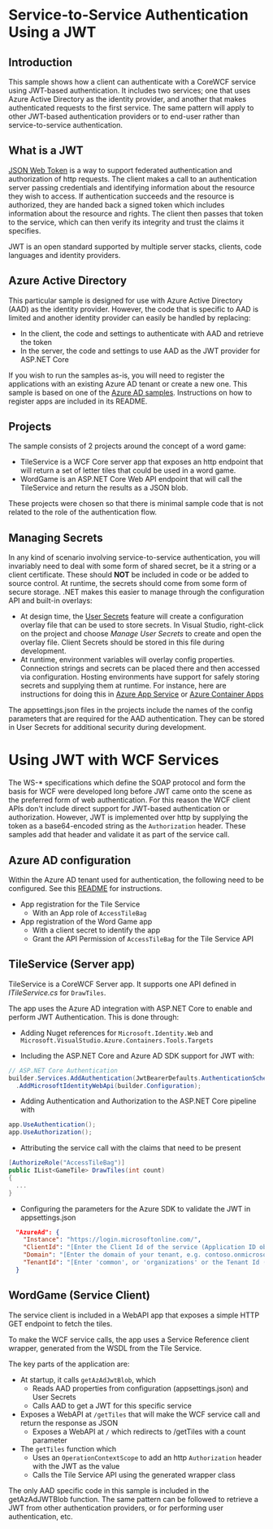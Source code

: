 # Service-to-Service Authentication Using a JWT

## Introduction

This sample shows how a client can authenticate with a CoreWCF service using JWT-based authentication. It includes two services; one that uses Azure Active Directory as the identity provider, and another that makes authenticated requests to the first service. The same pattern will apply to other JWT-based authentication providers or to end-user rather than service-to-service authentication.

## What is a JWT

[JSON Web Token](https://en.wikipedia.org/wiki/JSON_Web_Token) is a way to support federated authentication and authorization of http requests. The client makes a call to an authentication server passing credentials and identifying information about the resource they wish to access. If authentication succeeds and the resource is authorized, they are handed back a signed token which includes information about the resource and rights. The client then passes that token to the service, which can then verify its integrity and trust the claims it specifies.

JWT is an open standard supported by multiple server stacks, clients, code languages and identity providers.

## Azure Active Directory

This particular sample is designed for use with Azure Active Directory (AAD) as the identity provider. However, the code that is specific to AAD is limited and another identity provider can easily be handled by replacing:
- In the client, the code and settings to authenticate with AAD and retrieve the token
- In the server, the code and settings to use AAD as the JWT provider for ASP.NET Core

If you wish to run the samples as-is, you will need to register the applications with an existing Azure AD tenant or create a new one. This sample is based on one of the [Azure AD samples](https://github.com/Azure-Samples/active-directory-dotnetcore-daemon-v2/tree/master/4-Call-OwnApi-Pop). Instructions on how to register apps are included in its README.

## Projects

The sample consists of 2 projects around the concept of a word game:
- TileService is a WCF Core server app that exposes an http endpoint that will return a set of letter tiles that could be used in a word game. 
- WordGame is an ASP.NET Core Web API endpoint that will call the TileService and return the results as a JSON blob.

These projects were chosen so that there is minimal sample code that is not related to the role of the authentication flow.

## Managing Secrets

In any kind of scenario involving service-to-service authentication, you will invariably need to deal with some form of shared secret, be it a string or a client certificate. These should **NOT** be included in code or be added to source control. At runtime, the secrets should come from some form of secure storage. .NET makes this easier to manage through the configuration API and built-in overlays:
- At design time, the [User Secrets](https://docs.microsoft.com/aspnet/core/security/app-secrets) feature will create a configuration overlay file that can be used to store secrets. In Visual Studio, right-click on the project and choose *Manage User Secrets* to create and open the overlay file. Client Secrets should be stored in this file during development.
- At runtime, environment variables will overlay config properties. Connection strings and secrets can be placed there and then accessed via configuration. Hosting environments have support for safely storing secrets and supplying them at runtime. For instance, here are instructions for doing this in [Azure App Service](https://docs.microsoft.com/azure/app-service/configure-common?tabs=portal#configure-app-settings) or [Azure Container Apps](https://docs.microsoft.com/azure/container-apps/manage-secrets?tabs=azure-cli)

The appsettings.json files in the projects include the names of the config parameters that are required for the AAD authentication. They can be stored in User Secrets for additional security during development.

# Using JWT with WCF Services

The WS-* specifications which define the SOAP protocol and form the basis for WCF were developed long before JWT came onto the scene as the preferred form of web authentication. For this reason the WCF client APIs don't include direct support for JWT-based authentication or authorization. However, JWT is implemented over http by supplying the token as a base64-encoded string as the `Authorization` header. These samples add that header and validate it as part of the service call.

## Azure AD configuration
Within the Azure AD tenant used for authentication, the following need to be configured. See this [README](https://github.com/Azure-Samples/active-directory-dotnetcore-daemon-v2/tree/master/4-Call-OwnApi-Pop) for instructions.
- App registration for the Tile Service
  - With an App role of `AccessTileBag`
- App registration of the Word Game app
  - With a client secret to identify the app
  - Grant the API Permission of `AccessTileBag` for the Tile Service API

## TileService (Server app)
TileService is a CoreWCF Server app. It supports one API defined in *ITileService.cs* for `DrawTiles`. 

The app uses the Azure AD integration with ASP.NET Core to enable and perform JWT Authentication. This is done through:
- Adding Nuget references for `Microsoft.Identity.Web` and `Microsoft.VisualStudio.Azure.Containers.Tools.Targets`

- Including the ASP.NET Core and Azure AD SDK support for JWT with:

``` c#
// ASP.NET Core Authentication
builder.Services.AddAuthentication(JwtBearerDefaults.AuthenticationScheme)
  .AddMicrosoftIdentityWebApi(builder.Configuration);
```

- Adding Authentication and Authorization to the ASP.NET Core pipeline with

``` c#
app.UseAuthentication();
app.UseAuthorization();
```

- Attributing the service call with the claims that need to be present

``` c#
[AuthorizeRole("AccessTileBag")]
public IList<GameTile> DrawTiles(int count)
{
  ...
}
```
- Configuring the parameters for the Azure SDK to validate the JWT in appsettings.json

``` json
  "AzureAd": {
    "Instance": "https://login.microsoftonline.com/",
    "ClientId": "[Enter the Client Id of the service (Application ID obtained from the Azure portal), e.g. ba74781c2-53c2-442a-97c2-3d60re42f403]",
    "Domain": "[Enter the domain of your tenant, e.g. contoso.onmicrosoft.com]",
    "TenantId": "[Enter 'common', or 'organizations' or the Tenant Id (Obtained from the Azure portal. Select 'Endpoints' from the 'App registrations' blade and use the GUID in any of the URLs), e.g. da41245a5-11b3-996c-00a8-4d99re19f292]"
  }
```

## WordGame (Service Client)

The service client is included in a WebAPI app that exposes a simple HTTP GET endpoint to fetch the tiles.

To make the WCF service calls, the app uses a Service Reference client wrapper, generated from the WSDL from the Tile Service. 

The key parts of the application are:

- At startup, it calls `getAzAdJwtBlob`, which
  - Reads AAD properties from configuration (appsettings.json) and User Secrets
  - Calls AAD to get a JWT for this specific service
- Exposes a WebAPI at `/getTiles` that will make the WCF service call and return the response as JSON
  - Exposes a WebAPI at `/` which redirects to /getTiles with a count parameter
- The `getTiles` function which
  - Uses an `OperationContextScope` to add an http `Authorization` header with the JWT as the value
  - Calls the Tile Service API using the generated wrapper class

The only AAD specific code in this sample is included in the getAzAdJWTBlob function. The same pattern can be followed to retrieve a JWT from other authentication providers, or for performing user authentication, etc.